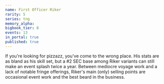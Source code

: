 ```yaml
---
name: First Officer Riker
rarity: 5
series: tng
memory_alpha:
bigbook_tier: 8
events: 13
in_portal: true
published: true
---
```


If you're looking for pizzazz, you've come to the wrong place. His stats are as bland as his skill set, but a #2 SEC base among Riker variants can still make an event splash twice a year. Between mediocre voyage work and a lack of notable fringe offerings, Riker's main (only) selling points are occasional event work and the best beard in the business.

